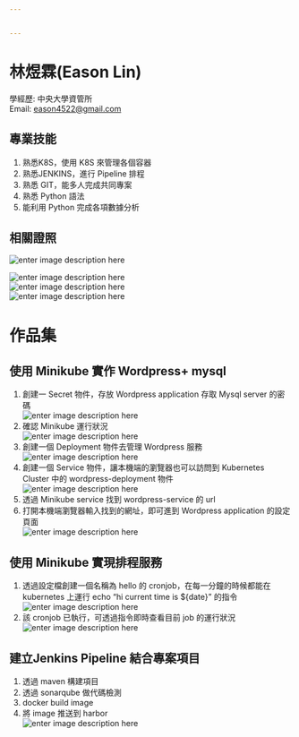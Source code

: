 ```yaml
---


---
```


<h1 id="林煜霖eason-lin">林煜霖(Eason Lin)</h1>
<p>學經歷: 中央大學資管所<br>
Email: <a href="mailto:eason4522@gmail.com">eason4522@gmail.com</a></p>
<h2 id="專業技能">專業技能</h2>
<ol>
<li>熟悉K8S，使用 K8S 來管理各個容器</li>
<li>熟悉JENKINS，進行 Pipeline 排程</li>
<li>熟悉  GIT，能多人完成共同專案</li>
<li>熟悉 Python 語法</li>
<li>能利用 Python 完成各項數據分析</li>
</ol>
<h2 id="相關證照">相關證照</h2>
<p><img src="https://github.com/foxdog1011/Eason-Lin/blob/master/%E5%A4%9A%E7%9B%8A%E8%AD%89%E6%9B%B8.jpg?raw=true" alt="enter image description here"></p>
<p><img src="https://github.com/foxdog1011/Eason-Lin/blob/master/%E4%B8%8B%E8%BC%89.png?raw=true" alt="enter image description here"><br>
<img src="https://github.com/foxdog1011/Eason-Lin/blob/master/%E4%B8%8B%E8%BC%89%20%281%29.png?raw=true" alt="enter image description here"><br>
<img src="https://github.com/foxdog1011/Eason-Lin/blob/master/%E4%B8%8B%E8%BC%89%20%282%29.png?raw=true" alt="enter image description here"></p>
<h1 id="作品集">作品集</h1>
<h2 id="使用-minikube-實作-wordpress-mysql">使用 Minikube 實作 Wordpress+ mysql</h2>
<ol>
<li>創建一  Secret 物件，存放 Wordpress application 存取 Mysql server 的密碼<br>
<img src="https://github.com/foxdog1011/Eason-Lin/blob/master/01.04.2024_14.59.36_REC.png?raw=true" alt="enter image description here"></li>
<li>確認 Minikube 運行狀況<br>
<img src="https://github.com/foxdog1011/Eason-Lin/blob/master/01.04.2024_15.03.30_REC.png?raw=true" alt="enter image description here"></li>
<li>創建一個 Deployment 物件去管理 Wordpress 服務<br>
<img src="https://github.com/foxdog1011/Eason-Lin/blob/master/01.04.2024_15.05.56_REC.png?raw=true" alt="enter image description here"></li>
<li>創建一個 Service 物件，讓本機端的瀏覽器也可以訪問到 Kubernetes Cluster 中的 wordpress-deployment 物件<br>
<img src="https://github.com/foxdog1011/Eason-Lin/blob/master/01.04.2024_15.09.26_REC.png?raw=true" alt="enter image description here"></li>
<li>透過 Minikube service 找到 wordpress-service 的 url</li>
<li>打開本機端瀏覽器輸入找到的網址，即可進到 Wordpress application 的設定頁面<br>
<img src="https://github.com/foxdog1011/Eason-Lin/blob/master/01.04.2024_15.12.10_REC.png?raw=true" alt="enter image description here"></li>
</ol>
<h2 id="使用-minikube-實現排程服務">使用 Minikube 實現排程服務</h2>
<ol>
<li>透過設定檔創建一個名稱為 hello 的 cronjob，在每一分鐘的時候都能在 kubernetes 上運行 echo “hi current time is ${date}” 的指令<br>
<img src="https://github.com/foxdog1011/Eason-Lin/blob/master/01.04.2024_15.58.59_REC.png?raw=true" alt="enter image description here"></li>
<li>該 cronjob 已執行，可透過指令即時查看目前 job 的運行狀況<br>
<img src="https://github.com/foxdog1011/Eason-Lin/blob/master/01.04.2024_16.05.17_REC.png?raw=true" alt="enter image description here"></li>
</ol>
<h2 id="建立jenkins-pipeline-結合專案項目">建立Jenkins Pipeline 結合專案項目</h2>
<ol>
<li>透過 maven 構建項目</li>
<li>透過 sonarqube 做代碼檢測</li>
<li>docker build image</li>
<li>將 image 推送到 harbor<br>
<img src="https://github.com/foxdog1011/Eason-Lin/blob/master/01.04.2024_16.24.33_REC.png?raw=true" alt="enter image description here"></li>
</ol>


